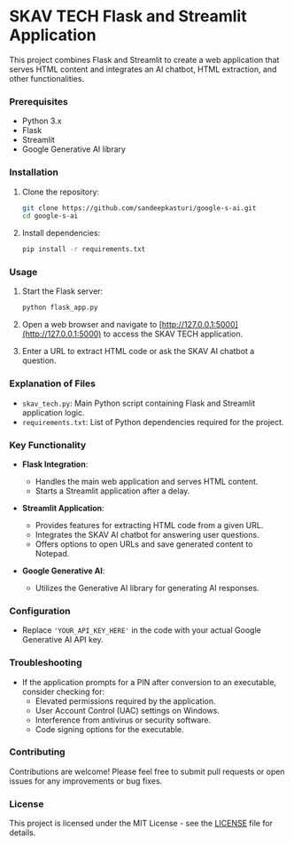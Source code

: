 # SKAV TECH Flask and Streamlit Application

This project combines Flask and Streamlit to create a web application that serves HTML content and integrates an AI chatbot, HTML extraction, and other functionalities.

### Prerequisites

- Python 3.x
- Flask
- Streamlit
- Google Generative AI library

### Installation

1. Clone the repository:

    ```bash
    git clone https://github.com/sandeepkasturi/google-s-ai.git
    cd google-s-ai
    ```

2. Install dependencies:

    ```bash
    pip install -r requirements.txt
    ```

### Usage

1. Start the Flask server:

    ```bash
    python flask_app.py
    ```

2. Open a web browser and navigate to [http://127.0.0.1:5000](http://127.0.0.1:5000) to access the SKAV TECH application.

3. Enter a URL to extract HTML code or ask the SKAV AI chatbot a question.

### Explanation of Files

- `skav_tech.py`: Main Python script containing Flask and Streamlit application logic.
- `requirements.txt`: List of Python dependencies required for the project.

### Key Functionality

- **Flask Integration**:
    - Handles the main web application and serves HTML content.
    - Starts a Streamlit application after a delay.

- **Streamlit Application**:
    - Provides features for extracting HTML code from a given URL.
    - Integrates the SKAV AI chatbot for answering user questions.
    - Offers options to open URLs and save generated content to Notepad.

- **Google Generative AI**:
    - Utilizes the Generative AI library for generating AI responses.

### Configuration

- Replace `'YOUR_API_KEY_HERE'` in the code with your actual Google Generative AI API key.

### Troubleshooting

- If the application prompts for a PIN after conversion to an executable, consider checking for:
    - Elevated permissions required by the application.
    - User Account Control (UAC) settings on Windows.
    - Interference from antivirus or security software.
    - Code signing options for the executable.

### Contributing

Contributions are welcome! Please feel free to submit pull requests or open issues for any improvements or bug fixes.

### License

This project is licensed under the MIT License - see the [LICENSE](LICENSE) file for details.

